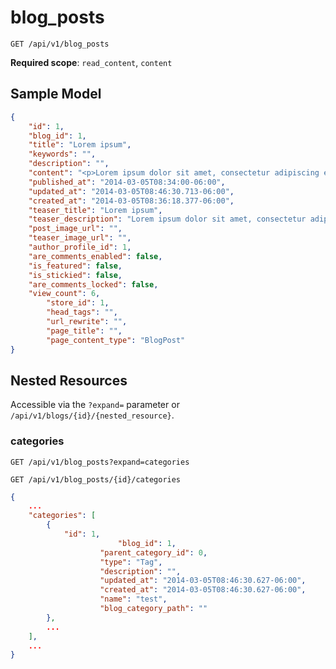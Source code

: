 blog_posts
==========

```shell
GET /api/v1/blog_posts
```

**Required scope**: `read_content`, `content`

Sample Model
------------

```json
{
	"id": 1,
	"blog_id": 1,
	"title": "Lorem ipsum",
	"keywords": "",
	"description": "",
	"content": "<p>Lorem ipsum dolor sit amet, consectetur adipiscing elit.</p>",
	"published_at": "2014-03-05T08:34:00-06:00",
	"updated_at": "2014-03-05T08:46:30.713-06:00",
	"created_at": "2014-03-05T08:36:18.377-06:00",
	"teaser_title": "Lorem ipsum",
	"teaser_description": "Lorem ipsum dolor sit amet, consectetur adipiscing elit.",
	"post_image_url": "",
	"teaser_image_url": "",
	"author_profile_id": 1,
	"are_comments_enabled": false,
	"is_featured": false,
	"is_stickied": false,
	"are_comments_locked": false,
	"view_count": 6,
        "store_id": 1,
        "head_tags": "",
        "url_rewrite": "",
        "page_title": "",
        "page_content_type": "BlogPost"
}
```

Nested Resources
----------------

Accessible via the `?expand=` parameter or `/api/v1/blogs/{id}/{nested_resource}`.

### categories

```shell
GET /api/v1/blog_posts?expand=categories
```

```shell
GET /api/v1/blog_posts/{id}/categories
```

```json
{
	...
	"categories": [
		{
			"id": 1,
                        "blog_id": 1,
	                "parent_category_id": 0,
	                "type": "Tag",
	                "description": "",
	                "updated_at": "2014-03-05T08:46:30.627-06:00",
	                "created_at": "2014-03-05T08:46:30.627-06:00",
	                "name": "test",
	                "blog_category_path": ""
		},
		...
	],
	...
}
```